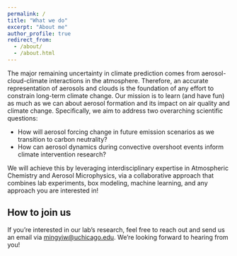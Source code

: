 ```yaml
---
permalink: /
title: "What we do"
excerpt: "About me"
author_profile: true
redirect_from: 
  - /about/
  - /about.html
---
```


The major remaining uncertainty in climate prediction comes from aerosol-cloud-climate interactions in the atmosphere. Therefore, an accurate representation of aerosols and clouds is the foundation of any effort to constrain long-term climate change. Our mission is to learn (and have fun) as much as we can about aerosol formation and its impact on air quality and climate change. Specifically, we aim to address two overarching scientific questions: 

* How will aerosol forcing change in future emission scenarios as we transition to carbon neutrality?
* How can aerosol dynamics during convective overshoot events inform climate intervention research?

We will achieve this by leveraging interdisciplinary expertise in Atmospheric Chemistry and Aerosol Microphysics, via a collaborative approach that combines lab experiments, box modeling, machine learning, and any approach you are interested in!


<!---
<p align="center">
  <img src="/images/research/overview.png" alt="overview" width="800"/>
</p>
-->


## How to join us
If you’re interested in our lab’s research, feel free to reach out and send us an email via [mingyiw@uchicago.edu](mailto:mingyiw@uchicago.edu). We’re looking forward to hearing from you!





